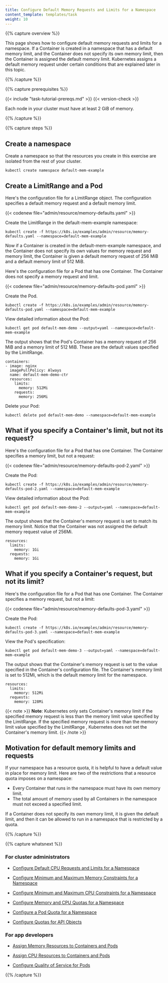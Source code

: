```yaml
---
title: Configure Default Memory Requests and Limits for a Namespace
content_template: templates/task
weight: 10
---
```


{{% capture overview %}}

This page shows how to configure default memory requests and limits for a namespace.
If a Container is created in a namespace that has a default memory limit, and the Container
does not specify its own memory limit, then the Container is assigned the default memory limit.
Kubernetes assigns a default memory request under certain conditions that are explained later in this topic.

{{% /capture %}}

{{% capture prerequisites %}}

{{< include "task-tutorial-prereqs.md" >}} {{< version-check >}}

Each node in your cluster must have at least 2 GiB of memory.

{{% /capture %}}

{{% capture steps %}}

## Create a namespace

Create a namespace so that the resources you create in this exercise are
isolated from the rest of your cluster.

```shell
kubectl create namespace default-mem-example
```

## Create a LimitRange and a Pod

Here's the configuration file for a LimitRange object. The configuration specifies
a default memory request and a default memory limit.

{{< codenew file="admin/resource/memory-defaults.yaml" >}}

Create the LimitRange in the default-mem-example namespace:

```shell
kubectl create -f https://k8s.io/examples/admin/resource/memory-defaults.yaml --namespace=default-mem-example
```

Now if a Container is created in the default-mem-example namespace, and the
Container does not specify its own values for memory request and memory limit,
the Container is given a default memory request of 256 MiB and a default
memory limit of 512 MiB.

Here's the configuration file for a Pod that has one Container. The Container
does not specify a memory request and limit.

{{< codenew file="admin/resource/memory-defaults-pod.yaml" >}}

Create the Pod.

```shell
kubectl create -f https://k8s.io/examples/admin/resource/memory-defaults-pod.yaml --namespace=default-mem-example
```

View detailed information about the Pod:

```shell
kubectl get pod default-mem-demo --output=yaml --namespace=default-mem-example
```

The output shows that the Pod's Container has a memory request of 256 MiB and
a memory limit of 512 MiB. These are the default values specified by the LimitRange.

```shel
containers:
- image: nginx
  imagePullPolicy: Always
  name: default-mem-demo-ctr
  resources:
    limits:
      memory: 512Mi
    requests:
      memory: 256Mi
```

Delete your Pod:

```shell
kubectl delete pod default-mem-demo --namespace=default-mem-example
```

## What if you specify a Container's limit, but not its request?

Here's the configuration file for a Pod that has one Container. The Container
specifies a memory limit, but not a request:

{{< codenew file="admin/resource/memory-defaults-pod-2.yaml" >}}

Create the Pod:


```shell
kubectl create -f https://k8s.io/examples/admin/resource/memory-defaults-pod-2.yaml --namespace=default-mem-example
```

View detailed information about the Pod:

```shell
kubectl get pod default-mem-demo-2 --output=yaml --namespace=default-mem-example
```

The output shows that the Container's memory request is set to match its memory limit.
Notice that the Container was not assigned the default memory request value of 256Mi.

```
resources:
  limits:
    memory: 1Gi
  requests:
    memory: 1Gi
```

## What if you specify a Container's request, but not its limit?

Here's the configuration file for a Pod that has one Container. The Container
specifies a memory request, but not a limit:

{{< codenew file="admin/resource/memory-defaults-pod-3.yaml" >}}

Create the Pod:

```shell
kubectl create -f https://k8s.io/examples/admin/resource/memory-defaults-pod-3.yaml --namespace=default-mem-example
```

View the Pod's specification:

```shell
kubectl get pod default-mem-demo-3 --output=yaml --namespace=default-mem-example
```

The output shows that the Container's memory request is set to the value specified in the
Container's configuration file. The Container's memory limit is set to 512Mi, which is the
default memory limit for the namespace.

```
resources:
  limits:
    memory: 512Mi
  requests:
    memory: 128Mi
```

{{< note >}}
**Note**: Kubernetes only sets Container's memory limit  if the specified memory request is less than the memory limit value specified by the LimitRange. If the specified memory request is more  than the memory limit value specified by the LimitRange , Kubernetes does not set the Container's memory limit.
{{< /note >}}

## Motivation for default memory limits and requests

If your namespace has a resource quota,
it is helpful to have a default value in place for memory limit.
Here are two of the restrictions that a resource quota imposes on a namespace:

* Every Container that runs in the namespace must have its own memory limit.
* The total amount of memory used by all Containers in the namespace must not exceed a specified limit.

If a Container does not specify its own memory limit, it is given the default limit, and then
it can be allowed to run in a namespace that is restricted by a quota.

{{% /capture %}}

{{% capture whatsnext %}}

### For cluster administrators

* [Configure Default CPU Requests and Limits for a Namespace](/docs/tasks/administer-cluster/cpu-default-namespace/)

* [Configure Minimum and Maximum Memory Constraints for a Namespace](/docs/tasks/administer-cluster/memory-constraint-namespace/)

* [Configure Minimum and Maximum CPU Constraints for a Namespace](/docs/tasks/administer-cluster/cpu-constraint-namespace/)

* [Configure Memory and CPU Quotas for a Namespace](/docs/tasks/administer-cluster/quota-memory-cpu-namespace/)

* [Configure a Pod Quota for a Namespace](/docs/tasks/administer-cluster/quota-pod-namespace/)

* [Configure Quotas for API Objects](/docs/tasks/administer-cluster/quota-api-object/)

### For app developers

* [Assign Memory Resources to Containers and Pods](/docs/tasks/configure-pod-container/assign-memory-resource/)

* [Assign CPU Resources to Containers and Pods](/docs/tasks/configure-pod-container/assign-cpu-resource/)

* [Configure Quality of Service for Pods](/docs/tasks/configure-pod-container/quality-service-pod/)

{{% /capture %}}


